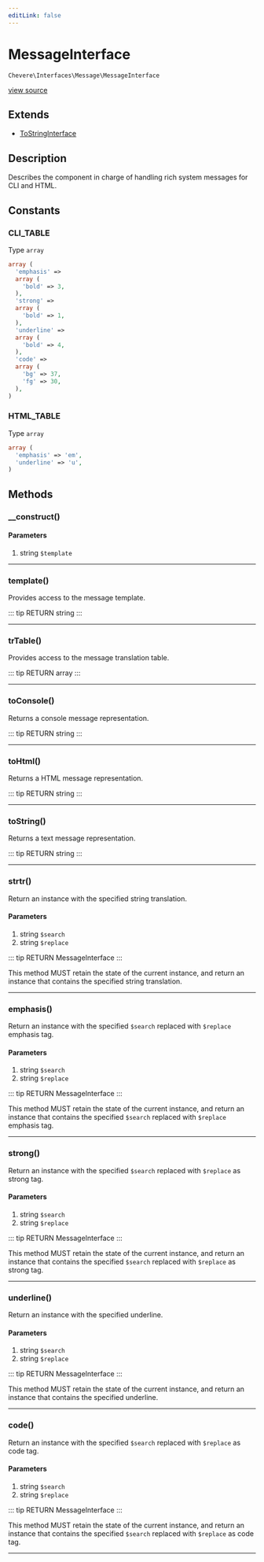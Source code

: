 ```yaml
---
editLink: false
---
```


# MessageInterface

`Chevere\Interfaces\Message\MessageInterface`

[view source](https://github.com/chevere/chevere/blob/master/src/Chevere/Interfaces/Message/MessageInterface.php)

## Extends

- [ToStringInterface](../To/ToStringInterface.md)

## Description

Describes the component in charge of handling rich system messages for CLI and HTML.

## Constants

### CLI_TABLE

Type `array`

```php
array (
  'emphasis' => 
  array (
    'bold' => 3,
  ),
  'strong' => 
  array (
    'bold' => 1,
  ),
  'underline' => 
  array (
    'bold' => 4,
  ),
  'code' => 
  array (
    'bg' => 37,
    'fg' => 30,
  ),
)
```

### HTML_TABLE

Type `array`

```php
array (
  'emphasis' => 'em',
  'underline' => 'u',
)
```

## Methods

### __construct()

#### Parameters

1. string `$template`

---

### template()

Provides access to the message template.

::: tip RETURN
string
:::

---

### trTable()

Provides access to the message translation table.

::: tip RETURN
array
:::

---

### toConsole()

Returns a console message representation.

::: tip RETURN
string
:::

---

### toHtml()

Returns a HTML message representation.

::: tip RETURN
string
:::

---

### toString()

Returns a text message representation.

::: tip RETURN
string
:::

---

### strtr()

Return an instance with the specified string translation.

#### Parameters

1. string `$search`
2. string `$replace`

::: tip RETURN
MessageInterface
:::

This method MUST retain the state of the current instance, and return
an instance that contains the specified string translation.

---

### emphasis()

Return an instance with the specified `$search` replaced with `$replace` emphasis tag.

#### Parameters

1. string `$search`
2. string `$replace`

::: tip RETURN
MessageInterface
:::

This method MUST retain the state of the current instance, and return
an instance that contains the specified `$search` replaced with `$replace` emphasis tag.

---

### strong()

Return an instance with the specified `$search` replaced with `$replace` as strong tag.

#### Parameters

1. string `$search`
2. string `$replace`

::: tip RETURN
MessageInterface
:::

This method MUST retain the state of the current instance, and return
an instance that contains the specified `$search` replaced with `$replace` as strong tag.

---

### underline()

Return an instance with the specified underline.

#### Parameters

1. string `$search`
2. string `$replace`

::: tip RETURN
MessageInterface
:::

This method MUST retain the state of the current instance, and return
an instance that contains the specified underline.

---

### code()

Return an instance with the specified `$search` replaced with `$replace` as code tag.

#### Parameters

1. string `$search`
2. string `$replace`

::: tip RETURN
MessageInterface
:::

This method MUST retain the state of the current instance, and return
an instance that contains the specified `$search` replaced with `$replace` as code tag.

---
